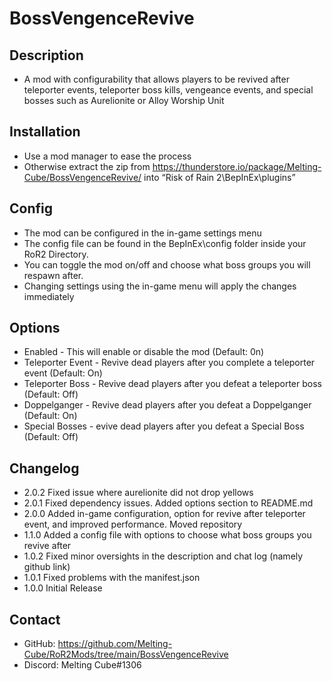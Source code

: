 # BossVengenceRevive

## Description 
- A mod with configurability that allows players to be revived after teleporter events, teleporter boss kills, vengeance events, and special bosses such as Aurelionite or  Alloy Worship Unit

## Installation
- Use a mod manager to ease the process
- Otherwise extract the zip from https://thunderstore.io/package/Melting-Cube/BossVengenceRevive/ into “Risk of Rain 2\BepInEx\plugins”

## Config
 - The mod can be configured in the in-game settings menu
 - The config file can be found in the BepInEx\config folder inside your RoR2 Directory.
 - You can toggle the mod on/off and choose what boss groups you will respawn after.
 - Changing settings using the in-game menu will apply the changes immediately

## Options
- Enabled - This will enable or disable the mod (Default: 0n)
- Teleporter Event - Revive dead players after you complete a teleporter event (Default: On)
- Teleporter Boss - Revive dead players after you defeat a teleporter boss (Default: Off)
- Doppelganger - Revive dead players after you defeat a Doppelganger (Default: On)
- Special Bosses - evive dead players after you defeat a Special Boss (Default: Off)

## Changelog
- 2.0.2 Fixed issue where aurelionite did not drop yellows
- 2.0.1 Fixed dependency issues. Added options section to README.md
- 2.0.0 Added in-game configuration, option for revive after teleporter event, and improved performance. Moved repository
- 1.1.0 Added a config file with options to choose what boss groups you revive after
- 1.0.2 Fixed minor oversights in the description and chat log (namely github link)
- 1.0.1 Fixed problems with the manifest.json
- 1.0.0 Initial Release

## Contact
- GitHub: https://github.com/Melting-Cube/RoR2Mods/tree/main/BossVengenceRevive
- Discord: Melting Cube#1306
